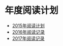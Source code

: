 # 年度阅读计划

* [2015年阅读计划](https://github.com/hashmaparraylist/ReadList/blob/master/ReadList2015.md)
* [2016年阅读记录](https://github.com/hashmaparraylist/ReadList/blob/master/ReadList2016.md)
* [2017年阅读记录](https://github.com/hashmaparraylist/ReadList/blob/master/ReadList2017.md)
